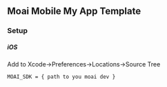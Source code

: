 ## Moai Mobile My App Template

###  Setup

##### iOS
Add to Xcode->Preferences->Locations->Source Tree
```
MOAI_SDK = { path to you moai dev }
```